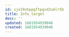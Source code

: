 ```yaml
---
id: sjo19xhppgftpgvd2umlr5b
title: Info_target
desc: ''
updated: 1681954939046
created: 1681954939046
---
```

